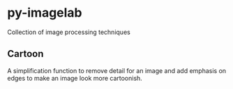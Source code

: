 # py-imagelab

Collection of image processing techniques

## Cartoon
A simplification function to remove detail for an image and add emphasis on edges to make an image look more cartoonish.